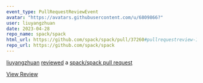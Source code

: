 ```yaml
---
event_type: PullRequestReviewEvent
avatar: "https://avatars.githubusercontent.com/u/6809866?"
user: liuyangzhuan
date: 2023-04-28
repo_name: spack/spack
html_url: https://github.com/spack/spack/pull/37260#pullrequestreview-1405206913
repo_url: https://github.com/spack/spack
---
```


<a href='https://github.com/liuyangzhuan' target='_blank'>liuyangzhuan</a> <a href='https://github.com/spack/spack/pull/37260#pullrequestreview-1405206913' target='_blank'>reviewed</a> a <a href='https://github.com/spack/spack/pull/37260' target='_blank'>spack/spack pull request</a>

<small></small>

<a href='https://github.com/spack/spack/pull/37260#pullrequestreview-1405206913' target='_blank'>View Review</a>
